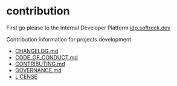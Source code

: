 # contribution

First go please to the Internal Developer Platform [idp.softreck.dev](http://idp.softreck.dev)

Contribution information for projects development

+ [CHANGELOG.md](CHANGELOG.md)
+ [CODE_OF_CONDUCT.md](CODE_OF_CONDUCT.md)
+ [CONTRIBUTING.md](CONTRIBUTING.md)
+ [GOVERNANCE.md](GOVERNANCE.md)
+ [LICENSE](LICENSE)